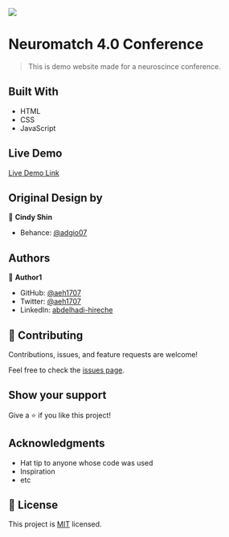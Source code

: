 ![](https://img.shields.io/badge/Microverse-blueviolet)

# Neuromatch 4.0 Conference

> This is demo website made for a neuroscince conference.


## Built With

- HTML
- CSS
- JavaScript

## Live Demo

[Live Demo Link](https://aeh1707.github.io/capstone-neuromatch-conference/)

## Original Design by
👤 **Cindy Shin**
- Behance: [@adgio07](https://www.behance.net/adagio07)

## Authors

👤 **Author1**

- GitHub: [@aeh1707](https://github.com/githubhandle)
- Twitter: [@aeh1707](https://twitter.com/twitterhandle)
- LinkedIn: [abdelhadi-hireche](https://linkedin.com/in/linkedinhandle)

## 🤝 Contributing

Contributions, issues, and feature requests are welcome!

Feel free to check the [issues page](../../issues/).

## Show your support

Give a ⭐️ if you like this project!

## Acknowledgments

- Hat tip to anyone whose code was used
- Inspiration
- etc

## 📝 License

This project is [MIT](./MIT.md) licensed.
